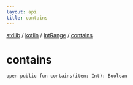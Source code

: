 ```yaml
---
layout: api
title: contains
---
```

[stdlib](../../index.html) / [kotlin](../index.html) / [IntRange](index.html) / [contains](contains.html)

# contains

```
open public fun contains(item: Int): Boolean
```
